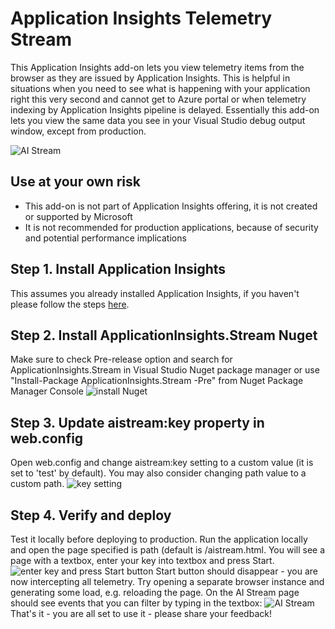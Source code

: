 # Application Insights Telemetry Stream
This Application Insights add-on lets you view telemetry items from the browser as they are issued by Application Insights. This is helpful in situations when you need to see what is happening with your application right this very second and cannot get to Azure portal or when telemetry indexing by Application Insights pipeline is delayed. 
Essentially this add-on lets you view the same data you see in your Visual Studio debug output window, except from production.

![AI Stream](https://qpmxyw.dm2303.df.livefilestore.com/y3mFomurbXpUhn1a2j8P7DtvKu_bn4k83wyheYO_dzUczL0ntpFP6lfvNMUpr3XjPW0mpAgRwISm8D8jhB2cOrD_P0MUfKDbbUeVnoWU4QmQy0FBnlYxa0Af_oJdl4kc-dr-N56Ee_DjWVeu1WcgJM2Kw?width=1024&height=944&cropmode=none)

## Use at your own risk
* This add-on is not part of Application Insights offering, it is not created or supported by Microsoft
* It is not recommended for production applications, because of security and potential performance implications

## Step 1. Install Application Insights
This assumes you already installed Application Insights, if you haven't please follow the steps [here](https://azure.microsoft.com/en-us/documentation/articles/app-insights-start-monitoring-app-health-usage/).

## Step 2. Install ApplicationInsights.Stream Nuget
Make sure to check Pre-release option and search for ApplicationInsights.Stream in Visual Studio Nuget package manager or use "Install-Package ApplicationInsights.Stream -Pre" from Nuget Package Manager Console
![install Nuget](https://a7bp7q.dm2303.df.livefilestore.com/y3metpSHjpyFsSCkHpa6BKMLkmISoRDkXkMScvNpd39-EFJ3qT0y5hXeDCvlM_NdoOhDan6OIhtGNwWBV7zGJXamEHKNPUl0sm7PPqn5L6JEdu9yFferrgKX0EHArCMj1FGdoZlduJp-WTfO1-zT2Qw2w?width=998&height=468&cropmode=none)

## Step 3. Update aistream:key property in web.config
Open web.config and change aistream:key setting to a custom value (it is set to 'test' by default). You may also consider changing path value to a custom path.
![key setting](https://0eeosw.dm2303.df.livefilestore.com/y3maNM0_Kjyb_hEI42aQJS4Afp-n3547YokcRCo6ZbLZ_gx17q0uMHcyF9agUy95AYPtxJKGh0lCpZzY8r8_SBjDAg7SitaiANPdVSrRPKC32PvciPAF3m2V6v4-ZxFSlP5HeDKgIZT3iXFfiNcwqPHkw?width=823&height=287&cropmode=none)

## Step 4. Verify and deploy
Test it locally before deploying to production. Run the application locally and open the page specified is path (default is /aistream.html. You will see a page with a textbox, enter your key into textbox and press Start.
![enter key and press Start button](https://nc2aqa.dm2303.df.livefilestore.com/y3msNCuz8nwkxxQ5kEZgtuJOHW7titQhuBuM5ewOHGLcTqSuKkvXoMoEnhpZBJUwfJr_TMODgYkZg7iZ7ivYxvZeUAu8FyuGAEEhYqkQWmytug11nczV0V9bMo7rLDH9KEd8L7FL4IBGNJP0SZD8bMR-A?width=1024&height=428&cropmode=none)
Start button should disappear - you are now intercepting all telemetry. Try opening a separate browser instance and generating some load, e.g. reloading the page. On the AI Stream page should see events that you can filter by typing in the textbox:
![AI Stream](https://mljzbq.dm2303.df.livefilestore.com/y3mcKuN76admEn7LzG55ZVrjG46lLwegx5q_hAbcCGRZLSqMOX0W2M7KoB_K_7NwThjvHt3SoLfGNqQyPMVVO-On1PL7Lvob7OogbdOKS4ruhsOQZa4qVODrI1zstY7FdHNf_iJq25z_eWh1XnKyaan1Q?width=1024&height=685&cropmode=none)
That's it - you are all set to use it - please share your feedback!

